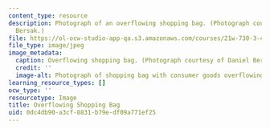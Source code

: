 ```yaml
---
content_type: resource
description: Photograph of an overflowing shopping bag. (Photograph courtesy of Daniel
  Bersak.)
file: https://ol-ocw-studio-app-qa.s3.amazonaws.com/courses/21w-730-3-consumer-culture-fall-2002/0dc4db90a3cf8831b79edf09a771ef25_21w-730-3f02.jpg
file_type: image/jpeg
image_metadata:
  caption: Overflowing shopping bag. (Photograph courtesy of Daniel Bersak.)
  credit: ''
  image-alt: Photograph of shopping bag with consumer goods overflowing.
learning_resource_types: []
ocw_type: ''
resourcetype: Image
title: Overflowing Shopping Bag
uid: 0dc4db90-a3cf-8831-b79e-df09a771ef25
---
```

